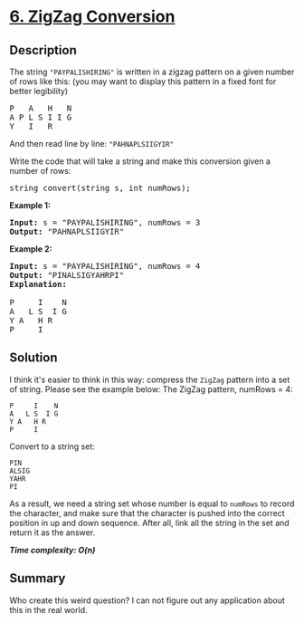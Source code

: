 # [6. ZigZag Conversion](https://leetcode.com/problems/zigzag-conversion/)

## Description

<div class="content__u3I1 question-content__JfgR"><div><p>The string <code>"PAYPALISHIRING"</code> is written in a zigzag pattern on a given number of rows like this: (you may want to display this pattern in a fixed font for better legibility)</p>

<pre>P   A   H   N
A P L S I I G
Y   I   R
</pre>

<p>And then read line by line: <code>"PAHNAPLSIIGYIR"</code></p>

<p>Write the code that will take a string and make this conversion given a number of rows:</p>

<pre>string convert(string s, int numRows);</pre>

<p><strong>Example 1:</strong></p>

<pre><strong>Input:</strong> s = "PAYPALISHIRING", numRows = 3
<strong>Output:</strong> "PAHNAPLSIIGYIR"
</pre>

<p><strong>Example 2:</strong></p>

<pre><strong>Input:</strong> s = "PAYPALISHIRING", numRows =&nbsp;4
<strong>Output:</strong>&nbsp;"PINALSIGYAHRPI"
<strong>Explanation:</strong>

P     I    N
A   L S  I G
Y A   H R
P     I</pre>
</div></div>

## Solution
I think it's easier to think in this way: compress the `ZigZag` pattern into a set of string. Please see the example below:
The ZigZag pattern, numRows = 4:
```
P     I    N
A   L S  I G
Y A   H R
P     I
```
Convert to a string set:
```
PIN
ALSIG
YAHR
PI
```
As a result, we need a string set whose number is equal to `numRows` to record the character, and make sure that the character is pushed into the correct position in up and down sequence. After all, link all the string in the set and return it as the answer.

_**Time complexity: O(n)**_

## Summary
Who create this weird question? I can not figure out any application about this in the real world.
